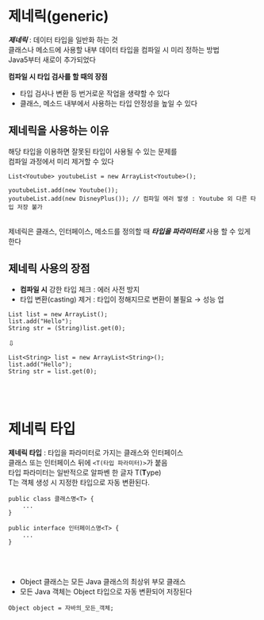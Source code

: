 # 제네릭(generic) #
***제네릭*** : 데이터 타입을 일반화 하는 것 <br>
클래스나 메소드에 사용할 내부 데이터 타입을 컴파일 시 미리 정하는 방법 <br>
Java5부터 새로이 추가되었다

**컴파일 시 타입 검사를 할 때의 장점**
- 타입 검사나 변환 등 번거로운 작업을 생략할 수 있다
- 클래스, 메소드 내부에서 사용하는 타입 안정성을 높일 수 있다

## 제네릭을 사용하는 이유 ##
해당 타입을 이용하면 잘못된 타입이 사용될 수 있는 문제를 <br>
컴파일 과정에서 미리 제거할 수 있다

```
List<Youtube> youtubeList = new ArrayList<Youtube>();

youtubeList.add(new Youtube());
youtubeList.add(new DisneyPlus()); // 컴파일 에러 발생 : Youtube 외 다른 타입 저장 불가
```

<br>제네릭은 클래스, 인터페이스, 메소드를 정의할 때 ***타입을 파라미터로*** 사용 할 수 있게 한다
<br>

## 제네릭 사용의 장점 ##
- **컴파일 시** 강한 타입 체크 : 에러 사전 방지
- 타입 변환(casting) 제거 : 타입이 정해지므로 변환이 불필요 → 성능 업
```
List list = new ArrayList();
list.add("Hello");
String str = (String)list.get(0);
```
⇩
```
List<String> list = new ArrayList<String>();
list.add("Hello");
String str = list.get(0);
```
<br><br>

# 제네릭 타입 #
**제네릭 타입** : 타입을 파라미터로 가지는 클래스와 인터페이스 <br>
클래스 또는 인터페이스 뒤에 ```<T(타입 파라미터)>```가 붙음 <br>
타입 파라미터는 일반적으로 알파벤 한 글자 T(**T**ype) <br>
T는 객체 생성 시 지정한 타입으로 자동 변환된다.
```
public class 클래스명<T> {
    ...
}

public interface 인터페이스명<T> {
    ...
}
```
<br><br>

 * Object 클래스는 모든 Java 클래스의 최상위 부모 클래스
 * 모든 Java 객체는 Object 타입으로 자동 변환되어 저장된다
```
Object object = 자바의_모든_객체;
```
